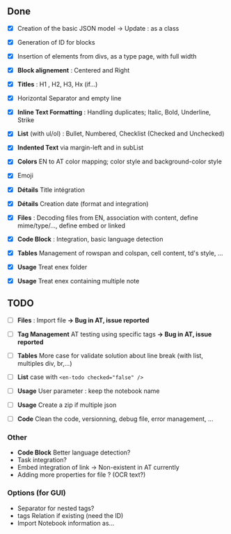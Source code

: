 
## Done
- [x] Creation of the basic JSON model -> Update : as a class
- [x] Generation of ID for blocks
- [x]  Insertion of elements from divs, as a type page, with full width
- [x] **Block alignement** : Centered and Right
- [x] **Titles** : H1 , H2, H3, Hx (if...)
- [x] Horizontal Separator and empty line
- [x] **Inline Text Formatting** : Handling duplicates; Italic, Bold, Underline, Strike
- [x] **List** (with ul/ol) : Bullet, Numbered, Checklist (Checked and Unchecked)
- [x] **Indented Text** via margin-left and in subList
- [x] **Colors** EN to AT color mapping; color style and background-color style
- [x] Emoji

- [x] **Détails** Title intégration
- [x] **Détails** Creation date (format and integration)

- [x] **Files** : Decoding files from EN, association with content, define mime/type/..., define embed or linked
- [x]  **Code Block** : Integration, basic language detection

- [X] **Tables** Management of rowspan and colspan, cell content, td's style, ...

- [X] **Usage** Treat enex folder
- [X] **Usage** Treat enex containing multiple note

## TODO
- [ ] **Files** : Import file **-> Bug in AT, issue reported**
- [ ] **Tag Management** AT testing using specific tags **-> Bug in AT, issue reported**

- [ ] **Tables** More case for validate  solution about line break (with list, multiples div, br,...)
- [ ] **List** case with `<en-todo checked="false" />`

- [ ] **Usage**  User parameter : keep the notebook name
- [ ] **Usage**  Create a zip if multiple json

- [ ] **Code**  Clean the code, versionning, debug file, error management, ... 



### Other
- **Code Block** Better language detection?
- Task integration?
- Embed integration of link -> Non-existent in AT currently
- Adding more properties for file ? (OCR text?)


### Options (for GUI)
- Separator for nested tags?
- tags Relation if existing (need the ID)
- Import Notebook information as...
